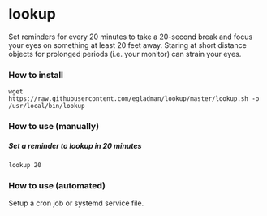 # lookup

Set reminders for every 20 minutes to take a 20-second break and focus your eyes on something at least 20 feet away. Staring at short distance objects for prolonged periods (i.e. your monitor) can strain your eyes.

### How to install
```
wget https://raw.githubusercontent.com/egladman/lookup/master/lookup.sh -o /usr/local/bin/lookup
```

### How to use (manually)

##### Set a reminder to lookup in 20 minutes
```
lookup 20
```

### How to use (automated)

Setup a cron job or systemd service file.

